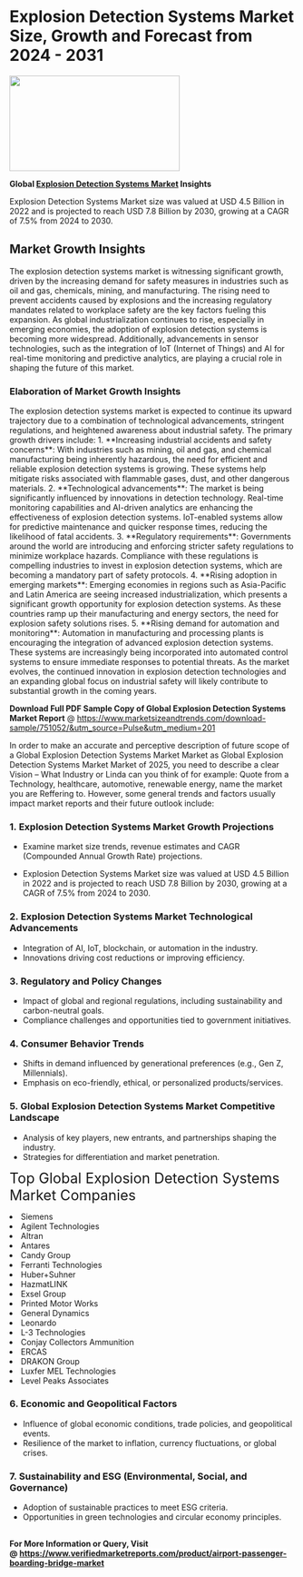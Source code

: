 <H1>Explosion Detection Systems Market Size, Growth and Forecast from 2024 - 2031</H1><img class="aligncenter size-medium wp-image-584254" src="https://thirdeyenews.in/wp-content/uploads/2024/09/Global-Market-Research-300x168.jpeg" alt="" width="300" height="168" /><p><strong>Global&nbsp;<a href="https://www.marketsizeandtrends.com/download-sample/751052/&amp;utm_source=Pulse&amp;utm_medium=201">Explosion Detection Systems Market</a> Insights</strong></p><p>Explosion Detection Systems Market size was valued at USD 4.5 Billion in 2022 and is projected to reach USD 7.8 Billion by 2030, growing at a CAGR of 7.5% from 2024 to 2030.</p><p><h2>Market Growth Insights</h2> The explosion detection systems market is witnessing significant growth, driven by the increasing demand for safety measures in industries such as oil and gas, chemicals, mining, and manufacturing. The rising need to prevent accidents caused by explosions and the increasing regulatory mandates related to workplace safety are the key factors fueling this expansion. As global industrialization continues to rise, especially in emerging economies, the adoption of explosion detection systems is becoming more widespread. Additionally, advancements in sensor technologies, such as the integration of IoT (Internet of Things) and AI for real-time monitoring and predictive analytics, are playing a crucial role in shaping the future of this market. <h3>Elaboration of Market Growth Insights</h3> The explosion detection systems market is expected to continue its upward trajectory due to a combination of technological advancements, stringent regulations, and heightened awareness about industrial safety. The primary growth drivers include: 1. **Increasing industrial accidents and safety concerns**: With industries such as mining, oil and gas, and chemical manufacturing being inherently hazardous, the need for efficient and reliable explosion detection systems is growing. These systems help mitigate risks associated with flammable gases, dust, and other dangerous materials. 2. **Technological advancements**: The market is being significantly influenced by innovations in detection technology. Real-time monitoring capabilities and AI-driven analytics are enhancing the effectiveness of explosion detection systems. IoT-enabled systems allow for predictive maintenance and quicker response times, reducing the likelihood of fatal accidents. 3. **Regulatory requirements**: Governments around the world are introducing and enforcing stricter safety regulations to minimize workplace hazards. Compliance with these regulations is compelling industries to invest in explosion detection systems, which are becoming a mandatory part of safety protocols. 4. **Rising adoption in emerging markets**: Emerging economies in regions such as Asia-Pacific and Latin America are seeing increased industrialization, which presents a significant growth opportunity for explosion detection systems. As these countries ramp up their manufacturing and energy sectors, the need for explosion safety solutions rises. 5. **Rising demand for automation and monitoring**: Automation in manufacturing and processing plants is encouraging the integration of advanced explosion detection systems. These systems are increasingly being incorporated into automated control systems to ensure immediate responses to potential threats. As the market evolves, the continued innovation in explosion detection technologies and an expanding global focus on industrial safety will likely contribute to substantial growth in the coming years. </p><p><span class=""><strong>Download Full PDF Sample Copy of Global Explosion Detection Systems Market Report</strong> @ <a href="https://www.marketsizeandtrends.com/download-sample/751052/&amp;utm_source=Pulse&amp;utm_medium=201" target="_blank">https://www.marketsizeandtrends.com/download-sample/751052/&amp;utm_source=Pulse&amp;utm_medium=201</a></span></p><p>In order to make an accurate and perceptive description of future scope of a Global&nbsp;Explosion Detection Systems Market Market as Global&nbsp;Explosion Detection Systems Market Market of 2025, you need to describe a clear Vision &ndash; What Industry or Linda can you think of for example: Quote from a Technology, healthcare, automotive, renewable energy, name the market you are Reffering to. However, some general trends and factors usually impact market reports and their future outlook include:</p><h3>1.&nbsp;<strong>Explosion Detection Systems Market Growth Projections</strong></h3><ul><li>Examine market size trends, revenue estimates and CAGR (Compounded Annual Growth Rate) projections.</li><li><p>Explosion Detection Systems Market size was valued at USD 4.5 Billion in 2022 and is projected to reach USD 7.8 Billion by 2030, growing at a CAGR of 7.5% from 2024 to 2030.</p></li></ul><h3>2.&nbsp;<strong>Explosion Detection Systems Market Technological Advancements</strong></h3><ul><li>Integration of AI, IoT, blockchain, or automation in the industry.</li><li>Innovations driving cost reductions or improving efficiency.</li></ul><h3>3.&nbsp;<strong>Regulatory and Policy Changes</strong></h3><ul><li>Impact of global and regional regulations, including sustainability and carbon-neutral goals.</li><li>Compliance challenges and opportunities tied to government initiatives.</li></ul><h3>4.&nbsp;<strong>Consumer Behavior Trends</strong></h3><ul><li>Shifts in demand influenced by generational preferences (e.g., Gen Z, Millennials).</li><li>Emphasis on eco-friendly, ethical, or personalized products/services.</li></ul><h3>5.&nbsp;<strong>Global Explosion Detection Systems Market Competitive Landscape</strong></h3><ul><li>Analysis of key players, new entrants, and partnerships shaping the industry.</li><li>Strategies for differentiation and market penetration.</li></ul><p data-pm-slice="1 1 []"><span style="color: inherit; font-family: inherit; font-size: 25px;">Top Global Explosion Detection Systems Market Companies</span></p><div class="" data-test-id=""><p><li>Siemens</li><li> Agilent Technologies</li><li> Altran</li><li> Antares</li><li> Candy Group</li><li> Ferranti Technologies</li><li> Huber+Suhner</li><li> HazmatLINK</li><li> Exsel Group</li><li> Printed Motor Works</li><li> General Dynamics</li><li> Leonardo</li><li> L-3 Technologies</li><li> Conjay Collectors Ammunition</li><li> ERCAS</li><li> DRAKON Group</li><li> Luxfer MEL Technologies</li><li> Level Peaks Associates</li></p></div><h3>6.&nbsp;<strong>Economic and Geopolitical Factors</strong></h3><ul><li>Influence of global economic conditions, trade policies, and geopolitical events.</li><li>Resilience of the market to inflation, currency fluctuations, or global crises.</li></ul><h3>7.&nbsp;<strong>Sustainability and ESG (Environmental, Social, and Governance)</strong></h3><ul><li>Adoption of sustainable practices to meet ESG criteria.</li><li>Opportunities in green technologies and circular economy principles.</li></ul><h2><strong style="font-size: 14px;">For More Information or Query, Visit @&nbsp;</strong><a style="background-color: #ffffff; font-size: 14px;" href="https://www.marketsizeandtrends.com/report/explosion-detection-systems-market/" target="_blank">https://www.verifiedmarketreports.com/product/airport-passenger-boarding-bridge-market</a></h2>
